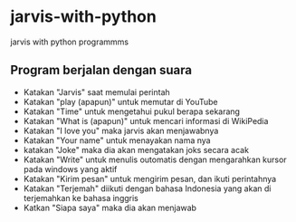 # jarvis-with-python

jarvis with python programmms

## Program berjalan dengan suara

- Katakan "Jarvis" saat memulai perintah
- Katakan "play (apapun)" untuk memutar di YouTube
- Katakan "Time" untuk mengetahui pukul berapa sekarang
- Katakan "What is (apapun)" untuk mencari informasi di WikiPedia
- Katakan "I love you" maka jarvis akan menjawabnya
- Katakan "Your name" untuk menayakan nama nya
- katakan "Joke" maka dia akan mengatakan joks secara acak
- Katakan "Write" untuk menulis outomatis dengan mengarahkan kursor pada windows yang aktif
- Katakan "Kirim pesan" untuk mengirim pesan, dan ikuti perintahnya
- Katakan "Terjemah" diikuti dengan bahasa Indonesia yang akan di terjemahkan ke bahasa inggris
- Katkan "Siapa saya" maka dia akan menjawab
